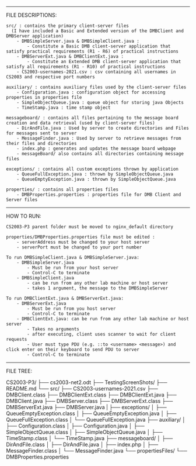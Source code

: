 ------------------------------------------------
FILE DESCRIPTIONS:

    src/ : contains the primary client-server files 
      (I have included a Basic and Extended version of the DMBClient and DMBServer application)
        - DMBSimpleServer.java & DMBSimpleClient.java :
            - Constitute a Basic DMB client-server application that satisfy practical requirements (R1 - R6) of practical instructions
        - DMBServerExt.java & DMBClientExt.java :
            - Constitute an Extended DMB client-server application that satisfy all requirements (R1 - R10) of practical instructions
        - CS2003-usernames-2021.csv : csv containing all usernames in CS2003 and respective port numbers

    auxiliary/ : contains auxiliary files used by the client-server files
        - Configuration.java : configuration object for accessing properties in properties file 
        - SimpleObjectQueue.java : queue object for storing java Objects
        - TimeStamp.java : time stamp object  
    
    messageboard/ : contains all files pertaining to the message board creation and data retrieval (used by client-server files)
        - DirAndFile.java : Used by server to create directories and Files for messages sent to server 
        - MessageFinder.java : Used by server to retrieve messages from their files and directories
        - index.php : generates and updates the message board webpage
        - messageBoard/ also contains all directories containing message files

    exceptions/ : contains all custom exceptions thrown by application
        - QueueFullException.java : thrown by SimpleObjectQueue.java
        - QueueEmptyException.java : thrown by SimpleObjectQueue.java

    properties/ : contains all properties files
        - DMBProperties.properties : properties file for DMB Client and Server files

------------------------------------------------
HOW TO RUN:

    CS2003-P3 parent folder must be moved to nginx_default directory

    properties/DMBProperties.properties file must be edited : 
        - serverAddress must be changed to your host server
        - serverPort must be changed to your port number
    
    To run DMBSimpleClient.java & DMBSimpleServer.java:
        - DMBSimpleServer.java 
            - Must be run from your host server 
            - Control-C to terminate
        - DMBSimpleClient.java 
            - can be run from any other lab machine or host server 
            - takes 1 argument, the message to the DMBSimpleServer

    To run DMBClientExt.java & DMBServerExt.java:
        - DMBServerExt.java 
            - Must be run from you host server
            - Control-C to terminate
        - DMBClientExt.java: can be run from any other lab machine or host server
            - Takes no arguments
            - after executing, client uses scanner to wait for client requests 
            - User must type PDU (e.g. ::to <username> <message>) and click enter on their keyboard to send PDU to server
            - Control-C to terminate
    

------------------------------------------------
FILE TREE:

CS2003-P3/
├── cs2003-net2.odt
├── TestingScreenShots/
├── README.md
└── src/
    ├── CS2003-usernames-2021.csv
    ├── DMBClient.class
    ├── DMBClientExt.class
    ├── DMBClientExt.java
    ├── DMBClient.java
    ├── DMBServer.class
    ├── DMBServerExt.class
    ├── DMBServerExt.java
    ├── DMBServer.java
    |
    ├── exceptions/
    │   ├── QueueEmptyException.class
    │   ├── QueueEmptyException.java
    │   ├── QueueFullException.class
    │   └── QueueFullException.java
    ├── auxiliary/
    │   ├── Configuration.class
    │   ├── Configuration.java
    │   ├── SimpleObjectQueue.class
    │   ├── SimpleObjectQueue.java
    │   ├── TimeStamp.class
    │   └── TimeStamp.java
    ├── messageboard/
    │   ├── DirAndFile.class
    │   ├── DirAndFile.java
    │   ├── index.php
    │   ├── MessageFinder.class
    │   └── MessageFinder.java
    └── propertiesFiles/
        └── DMBProperties.properties
